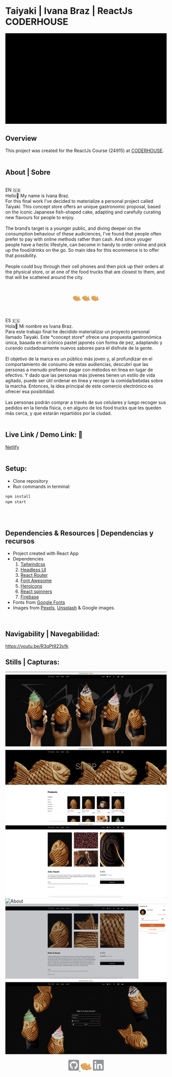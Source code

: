 # Taiyaki | Ivana Braz | ReactJs CODERHOUSE

  ![TaiyakiLogo](./readme/taiyaki.gif)

  ## Overview
  This project was created for the ReactJs Course (24915) at [CODERHOUSE](https://www.coderhouse.com/).
  <br>
  <br>

  ## About | Sobre 
  <br>
  EN 🇬🇧<br>
  Hello👋 My name is Ivana Braz.<br>
  For this final work I've decided to materialize a personal project called Taiyaki. This concept store offers an unique gastronomic proposal, based on the iconic Japanese fish-shaped cake, adapting and carefully curating new flavours for people to enjoy.<br>
  <br>
  The brand’s target is a younger public, and diving deeper on the consumption behaviour of these audiciences, I've found that people often prefer to pay with online methods rather than cash. And since youger people have a hectic lifestyle, can become in handy to order online and pick up the food/drinks on the go. So main idea for this ecommerce is to offer that possibility.<br>
  <br>
  People could buy through their cell phones and then pick up their orders at the physical store, or at one of the food trucks that are closest to them, and that will be scattered around the city.<br>
  <br>
  <br>
  <p align="center">
    <img src="./readme/emoji.png" alt="Taiyaki emoji" width="25" height="19"> 
    <img src="./readme/emoji.png" alt="Taiyaki emoji" width="25" height="19"> 
    <img src="./readme/emoji.png" alt="Taiyaki emoji" width="25" height="19"> 
  </p>
  <br>
  <br>
  ES 🇪🇸<br>
  Hola👋 Mi nombre es Ivana Braz.<br>
  Para este trabajo final he decidido materializar un proyecto personal llamado Taiyaki. Este *concept store* ofrece una propuesta gastronómica única, basada en el icónico pastel japonés con forma de pez, adaptando y curando cuidadosamente nuevos sabores para el disfrute de la gente.<br>
  <br>
  El objetivo de la marca es un público más joven y, al profundizar en el comportamiento de consumo de estas audiencias, descubrí que las personas a menudo prefieren pagar con métodos en línea en lugar de efectivo. Y dado que las personas más jóvenes tienen un estilo de vida agitado, puede ser útil ordenar en línea y recoger la comida/bebidas sobre la marcha. Entonces, la idea principal de este comercio electrónico es ofrecer esa posibilidad.<br>
  <br>
  Las personas podrán comprar a través de sus celulares y luego recoger sus pedidos en la tienda física, o en alguno de los food trucks que les queden más cerca, y que estarán repartidos por la ciudad.<br>
  <br>

  ## Live Link / Demo Link: 🔗
  [Netlify](https://taiyaki-taiyaki.netlify.app)
  <br>
  <br>

  ## Setup:
  - Clone repository
  - Run commands in terminal:
  ```bash
  npm install
  npm start 
  ```
  <br>
  <br>

  ## Dependencies & Resources | Dependencias y recursos
  - Project created with React App
  - Dependencies <br>
    1. [Tailwindcss](https://tailwindcss.com/)
    2. [Headless UI](https://headlessui.de)
    3. [React Router](https://reactrouter.com/)
    4. [Font Awesome](https://fontawesome.com/)
    5. [Heroicons](https://heroicons.com/)
    6. [React spinners](https://www.npmjs.com/package/react-spinners)
    7. [Firebase](https://firebase.google.com/)
  - Fonts from [Google Fonts](https://fonts.google.com/)
  - Images from [Pexels](https://www.pexels.com/), [Unsplash](https://unsplash.com/) & Google images.
  <br>

  ## Navigability | Navegabilidad:
  https://youtu.be/R3qPt923xfk

  ## Stills | Capturas:
  ![Home](./readme/home.png)
  ![Shop](./readme/shop.png)
  ![Product detail](./readme/itemdetail.png)
  ![About](./readme/about.gif)
  ![Shopping cart](./readme/shoppingcart.png)
  ![Sign in](./readme/signin.png)

<p align="center">
  <a href="https://github.com/ivanabraz">
    <img src="./readme/github.png" alt="github" width="35" height="35">
  </a>
  <img src="./readme/emoji.png" alt="Taiyaki emoji" width="35" height="26"> 
  <a href="https://www.linkedin.com/in/ivanabraz/">
    <img src="./readme/linkedin.png" alt="linkedin" width="35" height="35">
  </a>
</p>